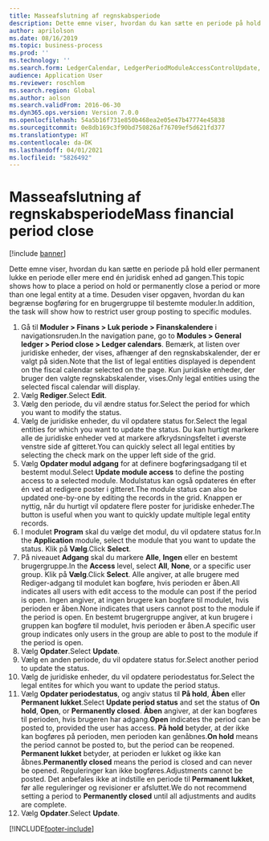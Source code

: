 ```yaml
---
title: Masseafslutning af regnskabsperiode
description: Dette emne viser, hvordan du kan sætte en periode på hold eller permanent lukke en periode eller mere end én juridisk enhed ad gangen.
author: aprilolson
ms.date: 08/16/2019
ms.topic: business-process
ms.prod: ''
ms.technology: ''
ms.search.form: LedgerCalendar, LedgerPeriodModuleAccessControlUpdate, SysLookupPicklist, LedgerFiscalCalendarPeriodStatus
audience: Application User
ms.reviewer: roschlom
ms.search.region: Global
ms.author: aolson
ms.search.validFrom: 2016-06-30
ms.dyn365.ops.version: Version 7.0.0
ms.openlocfilehash: 54a5b16f731e850b468ea2e05e47b47774e45838
ms.sourcegitcommit: 0e8db169c3f90bd750826af76709ef5d621fd377
ms.translationtype: HT
ms.contentlocale: da-DK
ms.lasthandoff: 04/01/2021
ms.locfileid: "5826492"
---
```

# <a name="mass-financial-period-close"></a><span data-ttu-id="8554d-103">Masseafslutning af regnskabsperiode</span><span class="sxs-lookup"><span data-stu-id="8554d-103">Mass financial period close</span></span>

[!include [banner](../../includes/banner.md)]

<span data-ttu-id="8554d-104">Dette emne viser, hvordan du kan sætte en periode på hold eller permanent lukke en periode eller mere end én juridisk enhed ad gangen.</span><span class="sxs-lookup"><span data-stu-id="8554d-104">This topic shows how to place a period on hold or permanently close a period or more than one legal entity at a time.</span></span> <span data-ttu-id="8554d-105">Desuden viser opgaven, hvordan du kan begrænse bogføring for en brugergruppe til bestemte moduler.</span><span class="sxs-lookup"><span data-stu-id="8554d-105">In addition, the task will show how to restrict user group posting to specific modules.</span></span>

1. <span data-ttu-id="8554d-106">Gå til **Moduler > Finans > Luk periode > Finanskalendere** i navigationsruden.</span><span class="sxs-lookup"><span data-stu-id="8554d-106">In the navigation pane, go to **Modules > General ledger > Period close > Ledger calendars**.</span></span> <span data-ttu-id="8554d-107">Bemærk, at listen over juridiske enheder, der vises, afhænger af den regnskabskalender, der er valgt på siden.</span><span class="sxs-lookup"><span data-stu-id="8554d-107">Note that the list of legal entities displayed is dependent on the fiscal calendar selected on the page.</span></span> <span data-ttu-id="8554d-108">Kun juridiske enheder, der bruger den valgte regnskabskalender, vises.</span><span class="sxs-lookup"><span data-stu-id="8554d-108">Only legal entities using the selected fiscal calendar will display.</span></span>
2. <span data-ttu-id="8554d-109">Vælg **Rediger**.</span><span class="sxs-lookup"><span data-stu-id="8554d-109">Select **Edit**.</span></span>
3. <span data-ttu-id="8554d-110">Vælg den periode, du vil ændre status for.</span><span class="sxs-lookup"><span data-stu-id="8554d-110">Select the period for which you want to modify the status.</span></span>
4. <span data-ttu-id="8554d-111">Vælg de juridiske enheder, du vil opdatere status for.</span><span class="sxs-lookup"><span data-stu-id="8554d-111">Select the legal entities for which you want to update the status.</span></span> <span data-ttu-id="8554d-112">Du kan hurtigt markere alle de juridiske enheder ved at markere afkrydsningsfeltet i øverste venstre side af gitteret.</span><span class="sxs-lookup"><span data-stu-id="8554d-112">You can quickly select all legal entities by selecting the check mark on the upper left side of the grid.</span></span>  
5. <span data-ttu-id="8554d-113">Vælg **Opdater modul adgang** for at definere bogføringsadgang til et bestemt modul.</span><span class="sxs-lookup"><span data-stu-id="8554d-113">Select **Update module access** to define the posting access to a selected module.</span></span> <span data-ttu-id="8554d-114">Modulstatus kan også opdateres én efter én ved at redigere poster i gitteret.</span><span class="sxs-lookup"><span data-stu-id="8554d-114">The module status can also be updated one-by-one by editing the records in the grid.</span></span> <span data-ttu-id="8554d-115">Knappen er nyttig, når du hurtigt vil opdatere flere poster for juridiske enheder.</span><span class="sxs-lookup"><span data-stu-id="8554d-115">The button is useful when you want to quickly update multiple legal entity records.</span></span>  
6. <span data-ttu-id="8554d-116">I modulet **Program** skal du vælge det modul, du vil opdatere status for.</span><span class="sxs-lookup"><span data-stu-id="8554d-116">In the **Application** module, select the module that you want to update the status.</span></span> <span data-ttu-id="8554d-117">Klik på **Vælg**.</span><span class="sxs-lookup"><span data-stu-id="8554d-117">Click **Select**.</span></span>
7. <span data-ttu-id="8554d-118">På niveauet **Adgang** skal du markere **Alle**, **Ingen** eller en bestemt brugergruppe.</span><span class="sxs-lookup"><span data-stu-id="8554d-118">In the **Access** level, select **All**, **None**, or a specific user group.</span></span> <span data-ttu-id="8554d-119">Klik på **Vælg**.</span><span class="sxs-lookup"><span data-stu-id="8554d-119">Click **Select**.</span></span> <span data-ttu-id="8554d-120">Alle angiver, at alle brugere med Rediger-adgang til modulet kan bogføre, hvis perioden er åben.</span><span class="sxs-lookup"><span data-stu-id="8554d-120">All indicates all users with edit access to the module can post if the period is open.</span></span> <span data-ttu-id="8554d-121">Ingen angiver, at ingen brugere kan bogføre til modulet, hvis perioden er åben.</span><span class="sxs-lookup"><span data-stu-id="8554d-121">None indicates that users cannot post to the module if the period is open.</span></span> <span data-ttu-id="8554d-122">En bestemt brugergruppe angiver, at kun brugere i gruppen kan bogføre til modulet, hvis perioden er åben.</span><span class="sxs-lookup"><span data-stu-id="8554d-122">A specific user group indicates only users in the group are able to post to the module if the period is open.</span></span>  
8. <span data-ttu-id="8554d-123">Vælg **Opdater**.</span><span class="sxs-lookup"><span data-stu-id="8554d-123">Select **Update**.</span></span>
9. <span data-ttu-id="8554d-124">Vælg en anden periode, du vil opdatere status for.</span><span class="sxs-lookup"><span data-stu-id="8554d-124">Select another period to update the status.</span></span>
10. <span data-ttu-id="8554d-125">Vælg de juridiske enheder, du vil opdatere periodestatus for.</span><span class="sxs-lookup"><span data-stu-id="8554d-125">Select the legal entites for which you want to update the period status.</span></span>
11. <span data-ttu-id="8554d-126">Vælg **Opdater periodestatus**, og angiv status til **På hold**, **Åben** eller **Permanent lukket**.</span><span class="sxs-lookup"><span data-stu-id="8554d-126">Select **Update period status** and set the status of **On hold**, **Open**, or **Permanently closed**.</span></span> <span data-ttu-id="8554d-127">**Åben** angiver, at der kan bogføres til perioden, hvis brugeren har adgang.</span><span class="sxs-lookup"><span data-stu-id="8554d-127">**Open** indicates the period can be posted to, provided the user has access.</span></span> <span data-ttu-id="8554d-128">**På hold** betyder, at der ikke kan bogføres på perioden, men perioden kan genåbnes.</span><span class="sxs-lookup"><span data-stu-id="8554d-128">**On hold** means the period cannot be posted to, but the period can be reopened.</span></span> <span data-ttu-id="8554d-129">**Permanent lukket** betyder, at perioden er lukket og ikke kan åbnes.</span><span class="sxs-lookup"><span data-stu-id="8554d-129">**Permanently closed** means the period is closed and can never be opened.</span></span> <span data-ttu-id="8554d-130">Reguleringer kan ikke bogføres.</span><span class="sxs-lookup"><span data-stu-id="8554d-130">Adjustments cannot be posted.</span></span> <span data-ttu-id="8554d-131">Det anbefales ikke at indstille en periode til **Permanent lukket**, før alle reguleringer og revisioner er afsluttet.</span><span class="sxs-lookup"><span data-stu-id="8554d-131">We do not recommend setting a period to **Permanently closed** until all adjustments and audits are complete.</span></span>  
12. <span data-ttu-id="8554d-132">Vælg **Opdater**.</span><span class="sxs-lookup"><span data-stu-id="8554d-132">Select **Update**.</span></span>



[!INCLUDE[footer-include](../../../includes/footer-banner.md)]